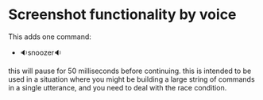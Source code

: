 # Screenshot functionality by voice

This adds one command:

* 🔉snoozer🔉

this will pause for 50 milliseconds before continuing. this is intended to be
used in a situation where you might be building a large string of commands in a
single utterance, and you need to deal with the race condition.
